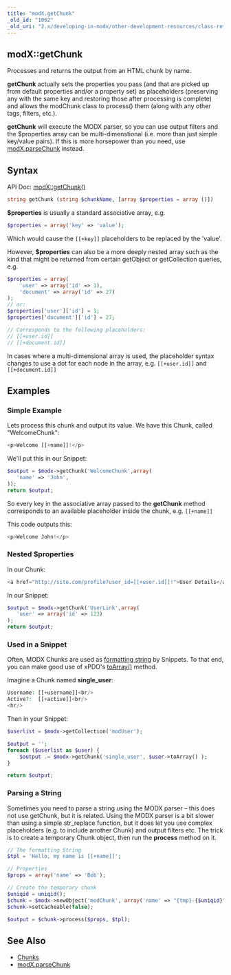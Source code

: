 ```yaml
---
title: "modX.getChunk"
_old_id: "1062"
_old_uri: "2.x/developing-in-modx/other-development-resources/class-reference/modx/modx.getchunk"
---
```


## modX::getChunk

Processes and returns the output from an HTML chunk by name.

**getChunk** actually sets the properties you pass (and that are picked up from default properties and/or a property set) as placeholders (preserving any with the same key and restoring those after processing is complete) and allows the modChunk class to process() them (along with any other tags, filters, etc.).

**getChunk** will execute the MODX parser, so you can use output filters and the $properties array can be multi-dimenstional (i.e. more than just simple key/value pairs). If this is more horsepower than you need, use [modX.parseChunk](extending-modx/modx-class/reference/modx.parsechunk "modX.parseChunk") instead.

## Syntax

API Doc: [modX::getChunk()](http://api.modx.com/revolution/2.2/db_core_model_modx_modx.class.html#%5CmodX::getChunk())

``` php
string getChunk (string $chunkName, [array $properties = array ()])
```

**$properties** is usually a standard associative array, e.g.

``` php
$properties = array('key' => 'value');
```

Which would cause the `[[+key]]` placeholders to be replaced by the 'value'.

However, **$properties** can also be a more deeply nested array such as the kind that might be returned from certain getObject or getCollection queries, e.g.

``` php
$properties = array(
    'user' => array('id' => 1),
    'document' => array('id' => 27)
);
// or:
$properties['user']['id'] = 1;
$properties['document']['id'] = 27;

// Corresponds to the following placeholders:
// [[+user.id]]
// [[+document.id]]
```

In cases where a multi-dimensional array is used, the placeholder syntax changes to use a dot for each node in the array, e.g. `[[+user.id]]` and `[[+document.id]]`

## Examples

### Simple Example

Lets process this chunk and output its value. We have this Chunk, called "WelcomeChunk":

``` php
<p>Welcome [[+name]]!</p>
```

We'll put this in our Snippet:

``` php
$output = $modx->getChunk('WelcomeChunk',array(
   'name' => 'John',
));
return $output;
```

So every key in the associative array passed to the **getChunk** method corresponds to an available placeholder inside the chunk, e.g. `[[+name]]`

This code outputs this:

``` php
<p>Welcome John!</p>
```

### Nested $properties

In our Chunk:

``` php
<a href="http://site.com/profile?user_id=[[+user.id]]!">User Details</a>
```

In our Snippet:

``` php
$output = $modx->getChunk('UserLink',array(
   'user' => array('id' => 123)
);
return $output;
```

### Used in a Snippet

Often, MODX Chunks are used as [formatting string](http://php.net/manual/en/function.sprintf.php) by Snippets. To that end, you can make good use of xPDO's [toArray()](extending-modx/xpdo/class-reference/xpdoobject/field-accessors/toarray "toArray") method.

Imagine a Chunk named **single\_user**:

``` php
Username: [[+username]]<br/>
Active?:  [[+active]]<br/>
<hr/>
```

Then in your Snippet:

``` php
$userlist = $modx->getCollection('modUser');

$output = '';
foreach ($userlist as $user) {
    $output .= $modx->getChunk('single_user', $user->toArray() );
}

return $output;
```

### Parsing a String

Sometimes you need to parse a string using the MODX parser – this does not use getChunk, but it is related. Using the MODX parser is a bit slower than using a simple str\_replace function, but it does let you use complex placeholders (e.g. to include another Chunk) and output filters etc. The trick is to create a temporary Chunk object, then run the **process** method on it.

``` php
// The formatting String
$tpl = 'Hello, my name is [[+name]]';

// Properties
$props = array('name' => 'Bob');

// Create the temporary chunk
$uniqid = uniqid();
$chunk = $modx->newObject('modChunk', array('name' => "{tmp}-{$uniqid}"));
$chunk->setCacheable(false);

$output = $chunk->process($props, $tpl);
```

## See Also

- [Chunks](building-sites/elements/chunks "Chunks")
- [modX.parseChunk](extending-modx/modx-class/reference/modx.parsechunk "modX.parseChunk")
